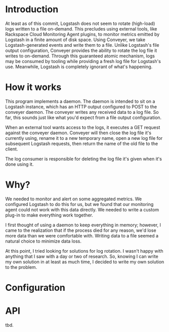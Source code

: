 # Introduction

At least as of this commit, Logstash does not seem to rotate (high-load) logs written to a file on-demand.
This precludes using external tools, like Rackspace Cloud Monitoring Agent plugins, to monitor metrics emitted by Logstash in a finite amount of disk space.
Using Conveyer, we take Logstash-generated events and write them to a file.
Unlike Logstash's file output configuration, Conveyer provides the ability to rotate the log file it writes to on-demand.
Through this guaranteed atomic mechanism, logs may be consumed by tooling while providing a fresh log file for Logstash's use.
Meanwhile, Logstash is completely ignorant of what's happening.

# How it works

This program implements a daemon.
The daemon is intended to sit on a Logstash instance,
which has an HTTP output configured to POST to the conveyer daemon.
The conveyer writes any received data to a log file.
So far, this sounds just like what you'd expect from a file output configuration.

When an external tool wants access to the logs,
it executes a GET request against the conveyer daemon.
Conveyer will then close the log file it's currently using,
rename it to a new temporary name,
open a new log file for subsequent Logstash requests,
then return the name of the old file to the client.

The log consumer is responsible for deleting the log file it's given when it's done using it.

# Why?

We needed to monitor and alert on some aggregated metrics.
We configured Logstash to do this for us,
but we found that our monitoring agent could not work with this data directly.
We needed to write a custom plug-in to make everything work together.

I first thought of using a daemon to keep everything in memory;
however, I came to the realization that if the process died for any reason,
we'd lose more data than we were comfortable with.
Writing data to a file seemed a natural choice to minimize data loss.

At this point, I tried looking for solutions for log rotation.
I wasn't happy with anything that I saw with a day or two of research.
So, knowing I can write my own solution in at least as much time,
I decided to write my own solution to the problem.

# Configuration

# API

tbd.

